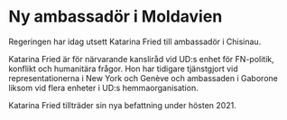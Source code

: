 # Ny ambassadör i Moldavien

Regeringen har idag utsett Katarina Fried till ambassadör i Chisinau.

Katarina Fried är för närvarande kansliråd vid UD:s enhet för FN-politik, konflikt och humanitära frågor. Hon har tidigare tjänstgjort vid representationerna i New York och Genève och ambassaden i Gaborone liksom vid flera enheter i UD:s hemmaorganisation.

Katarina Fried tillträder sin nya befattning under hösten 2021.
